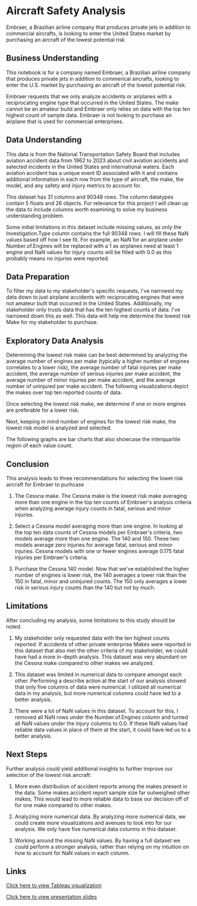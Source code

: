 
# Aircraft Safety Analysis

Embraer, a Brazilian airline company that produces private jets in addition to commercial aircrafts, is looking to enter the United States market by purchasing an aircraft of the lowest potential risk



## Business Understanding
This notebook is for a company named Embraer, a Brazilian airline company that produces private jets in addition to commerical aircrafts, looking to enter the U.S. market by purchasing an aircraft of the lowest potential risk.

Embraer requests that we only analyze accidents or airplanes with a reciprocating engine type that occurred in the United States. The make cannot be an amateur build and Embraer only relies on data with the top ten highest count of sample data. Embraer is not looking to purchase an airplane that is used for commercial enterprises.
## Data Understanding
This data is from the National Transportation Safety Board that includes aviation accident data from 1962 to 2023 about civil aviation accidents and selected incidents in the United States and international waters. Each aviation accident has a unique event ID associated with it and contains additional information in each row from the type of aircraft, the make, the model, and any safety and injury metrics to account for.

This dataset has 31 columns and 90348 rows. The column datatypes contain 5 floats and 26 objects. For relevance for this project I will clean up the data to include columns worth examining to solve my business understanding problem.

Some initial limitations in this dataset include missing values, as only the Investigation.Type column contains the full 90348 rows. I will fill these NaN values based off how I see fit. For example, an NaN for an airplane under Number.of.Engines will be replaced with a 1 as airplanes need at least 1 engine and NaN values for injury counts will be filled with 0.0 as this probably means no injuries were reported.
## Data Preparation
To filter my data to my stakeholder's specific requests, I've narrowed my data down to just airplane accidents with reciprocating engines that were not amateur built that occurred in the United States. Additionally, my stakeholder only trusts data that has the ten highest counts of data. I've narrowed down this as well. This data will help me determine the lowest risk Make for my stakeholder to purchase.
## Exploratory Data Analysis
Determining the lowest risk make can be best determined by analyzing the average number of engines per make (typically a higher number of engines correlates to a lower risk), the average number of fatal injuries per make accident, the average number of serious injuries per make accident, the average number of minor injuries per make accident, and the average number of uninjured per make accident. The following visualizations depict the makes over top ten reported counts of data.

Once selecting the lowest risk make, we determine if one or more engines are preferable for a lower risk.

Next, keeping in mind number of engines for the lowest risk make, the lowest risk model is analyzed and selected.

The following graphs are bar charts that also showcase the interquartile region of each value count.
## Conclusion
This analysis leads to three recommendations for selecting the lowet risk aircraft for Embraer to purhcase

1) The Cessna make. The Cessna make is the lowest risk make averaging more than one engine in the top ten counts of Embraer's analysis criteria when analyzing average injury counts in fatal, serious and minor injuries.

2) Select a Cessna model averaging more than one engine. In looking at the top ten data counts of Cessna models per Embraer's criteria, two models average more than one engine. The 140 and 150. These two models average zero injuries for average fatal, serious and minor injuries. Cessna models with one or fewer engines average 0.175 fatal injuries per Embraer's criteria.

3) Purchase the Cessna 140 model. Now that we've established the higher number of engines is lower risk, the 140 averages a lower risk than the 150 in fatal, minor and uninjured counts. The 150 only averages a lower risk in serious injury counts than the 140 but not by much.
## Limitations
After concluding my analysis, some limitations to this study should be noted.

1) My stakeholder only requested data with the ten highest counts reported. If accidents of other private enterprise Makes were reported in this dataset that also met the other criteria of my stakeholder, we could have had a more in-depth analysis. This dataset was very abundant on the Cessna make compared to other makes we analyzed.

2) This dataset was limited in numerical data to compare amongst each other. Performing a describe action at the start of our analysis showed that only five columns of data were numerical. I utilized all numerical data in my analysis, but more numerical columns could have led to a better analysis.

3) There were a lot of NaN values in this dataset. To account for this, I removed all NaN rows under the Number.of.Engines column and turned all NaN values under the injury columns to 0.0. If these NaN values had reliable data values in place of them at the start, it could have led us to a better analysis.
## Next Steps
Further analysis could yield additional insights to further improve our selection of the lowest risk aircraft:

1) More even distribution of accident reports among the makes present in the data. Some makes accident report sample size far outweighed other makes. This would lead to more reliable data to base our decision off of for one make compared to other makes.

2) Analyzing more numerical data. By analyzing more numerical data, we could create more visualizations and avenues to look into for our analysis. We only have five numerical data columns in this dataset.

3) Working around the missing NaN values. By having a full dataset we could perform a stronger analysis, rather than relying on my intuition on how to account for NaN values in each column.
## Links
[Click here to view Tableau visualization](https://public.tableau.com/views/Phase1FinalProject/Phase1Dashboard?:language=en-US&publish=yes&:sid=&:display_count=n&:origin=viz_share_link)

[Click here to view presentation slides](https://docs.google.com/presentation/d/1TdO0IpjlnPGsd5YozP1ll-xYN5N3niOlkkZOwGwPuq4/edit?usp=sharing)